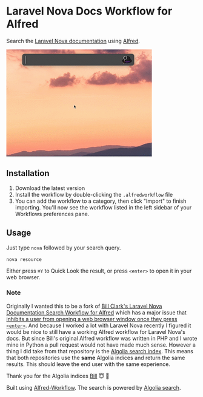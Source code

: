 # Laravel Nova Docs Workflow for Alfred

Search the [Laravel Nova documentation](https://nova.laravel.com/docs) using [Alfred](https://www.alfredapp.com/).

![demo](demo.gif)

## Installation

1. Download the latest version
2. Install the workflow by double-clicking the `.alfredworkflow` file
3. You can add the workflow to a category, then click "Import" to finish importing. You'll now see the workflow listed in the left sidebar of your Workflows preferences pane.

## Usage

Just type `nova` followed by your search query.

```
nova resource
```

Either press `⌘Y` to Quick Look the result, or press `<enter>` to open it in your web browser.

### Note

Originally I wanted this to be a fork of [Bill Clark's Laravel Nova Documentation Search Workflow for Alfred](https://github.com/billrobclark/alfred-novadoc-search) which has a 
major issue that [inhibits a user from opening a web browser window once they press `<enter>`](https://github.com/billrobclark/alfred-novadoc-search/issues/1). And because I worked
a lot with Laravel Nova recently I figured it would be nice to still have a working Alfred workflow for Laravel Nova's docs. But since Bill's original Alfred workflow was written in 
PHP and I wrote mine in Python a pull request would not have made much sense. However a thing I did take from that repository is the [Algolia search index](https://github.com/billrobclark/alfred-novadoc-search/blob/master/nova-search.php#L11).
This means that both repositories use the __same__ Algolia indices and return the same results. This should leave the end user with the same experience.

Thank you for the Algolia indices [Bill](https://github.com/billrobclark) :innocent: :beers:

Built using [Alfred-Workflow](https://github.com/deanishe/alfred-workflow).
The search is powered by [Algolia search](https://www.algolia.com).